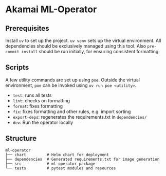 # Akamai ML-Operator

## Prerequisites

Install `uv` to set up the project. `uv venv` sets up the virtual environment.
All dependencies should be exclusively managed using this tool. Also
`pre-commit install` should be run initially, for ensuring consistent
formatting.

## Scripts

A few utility commands are set up using `poe`. Outside the virtual environment,
`poe` can be invoked using `uv run poe <utility>`.

* `test`: runs all tests
* `lint`: checks on formatting
* `format`: fixes formatting
* `fix`: fixes formatting and other rules, e.g. import sorting
* `export-deps`: regenerates the requirements.txt in `dependencies/`
* `dev`: Run the operator locally

## Structure

```
ml-operator
├── chart         # Helm chart for deployment
├── dependencies  # Generated requirements.txt for image generation
├── src           # ml-operator package
└── tests         # pytest modules and resources
```
